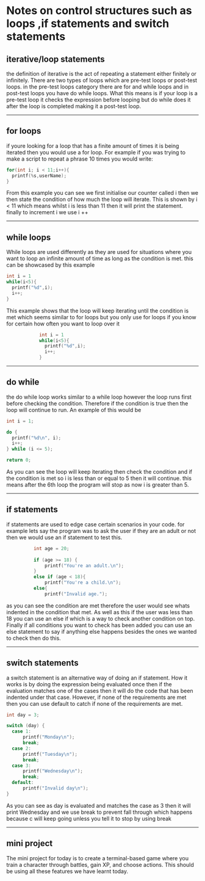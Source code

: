 # Notes on control structures such as loops ,if statements and switch statements

## iterative/loop statements
the definition of iterative is the act of repeating a statement either finitely or infinitely.
There are two types of loops which are pre-test loops or post-test loops. in the pre-test loops category there are for and while loops and in post-test loops you have do while loops.
What this means is if your loop is a pre-test loop it checks the expression before looping but do while does it after the loop is completed making it a post-test loop.

---

## for loops
if youre looking for a loop that has a finite amount of times it is being iterated then you would use a for loop.
For example if you was trying to make a script to repeat a phrase 10 times you would write:
```c
for(int i; i < 11;i++){
  printf(%s,userName);
}
```


From this example you can see we first initialise our counter called i then we then state the condition of how much the loop will iterate.
This is shown by i < 11 which means whilst i is less than 11 then it will print the statement.
finally to increment i we use i ++

---

## while loops
While loops are used differently as they are used for situations where you want to loop an infinite amount of time as long as the condition is met.
this can be showcased by this example 
```c
int i = 1
while(i<5){
  printf("%d",i);
  i++;
}
```

This example shows that the loop will keep iterating until the condition is met which seems similar to for loops but you only use for loops if you know for certain how often you want to loop over it 

```c
            int i = 1
            while(i<5){
              printf("%d",i);
              i++;
            }
```


---

## do while 
the do while loop works similar to a while loop however the loop runs first before checking the condition. Therefore if the condition is true then the loop will continue to run.
An example of this would be 
```c
int i = 1;

do {
  printf("%d\n", i);
  i++;
} while (i <= 5);

return 0;
```

As you can see the loop will keep iterating then check the condition and if the condition is met so i is less than or equal to 5 then it will continue. this means after the 6th loop the program will stop as now i is greater than 5.

---

## if statements 

if statements are used to edge case certain scenarios in your code. for example lets say the program was to ask the user if they are an adult or not then we would use an if statement to test this.
```c
          int age = 20;
          
          if (age >= 18) {
              printf("You're an adult.\n");
          }
          else if (age < 18){
              printf("You're a child.\n");
          else{
              printf("Invalid age.");
```

as you can see the condition are met therefore the user would see whats indented in the condition that met. As well as this if the user was less than 18 you can use an else if which is a way to check another condition on top. Finally if all conditions you want to check has been added you can use an else statement to say if anything else happens besides the ones we wanted to check then do this.

---


## switch statements
a switch statement is an alternative way of doing an if statement. How it works is by doing the expression being evaluated once then if the evaluation matches one of the cases then it will do the code that has been indented under that case. However, if none of the requirements are met then you can use default to catch if none of the requirements are met. 
```c
int day = 3;

switch (day) {
  case 1:
      printf("Monday\n");
      break;
  case 2:
      printf("Tuesday\n");
      break;
  case 3:
      printf("Wednesday\n");
      break;
  default:
      printf("Invalid day\n");
}
```

As you can see as day is evaluated and matches the case as 3 then it will print Wednesday and we use break to prevent fall through which happens because c will keep going unless you tell it to stop by using break

---

## mini project

The mini project for today is to create a terminal-based game where you train a character through battles, gain XP, and choose actions. This should be using all these features we have learnt today.
